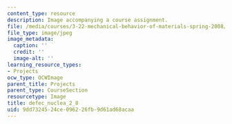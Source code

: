 ```yaml
---
content_type: resource
description: Image accompanying a course assignment.
file: /media/courses/3-22-mechanical-behavior-of-materials-spring-2008/9dd7324524ce096226fb9d61ad68acaa_defec_nuclea_2_8.jpg
file_type: image/jpeg
image_metadata:
  caption: ''
  credit: ''
  image-alt: ''
learning_resource_types:
- Projects
ocw_type: OCWImage
parent_title: Projects
parent_type: CourseSection
resourcetype: Image
title: defec_nuclea_2_8
uid: 9dd73245-24ce-0962-26fb-9d61ad68acaa
---
```

